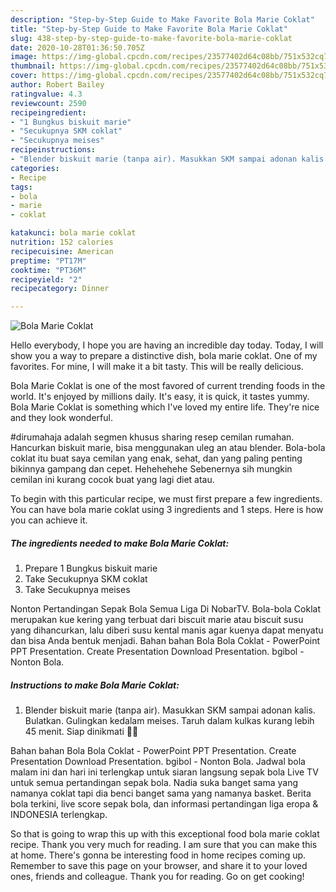 ```yaml
---
description: "Step-by-Step Guide to Make Favorite Bola Marie Coklat"
title: "Step-by-Step Guide to Make Favorite Bola Marie Coklat"
slug: 438-step-by-step-guide-to-make-favorite-bola-marie-coklat
date: 2020-10-28T01:36:50.705Z
image: https://img-global.cpcdn.com/recipes/23577402d64c08bb/751x532cq70/bola-marie-coklat-foto-resep-utama.jpg
thumbnail: https://img-global.cpcdn.com/recipes/23577402d64c08bb/751x532cq70/bola-marie-coklat-foto-resep-utama.jpg
cover: https://img-global.cpcdn.com/recipes/23577402d64c08bb/751x532cq70/bola-marie-coklat-foto-resep-utama.jpg
author: Robert Bailey
ratingvalue: 4.3
reviewcount: 2590
recipeingredient:
- "1 Bungkus biskuit marie"
- "Secukupnya SKM coklat"
- "Secukupnya meises"
recipeinstructions:
- "Blender biskuit marie (tanpa air). Masukkan SKM sampai adonan kalis. Bulatkan. Gulingkan kedalam meises. Taruh dalam kulkas kurang lebih 45 menit. Siap dinikmati 💖💖"
categories:
- Recipe
tags:
- bola
- marie
- coklat

katakunci: bola marie coklat 
nutrition: 152 calories
recipecuisine: American
preptime: "PT17M"
cooktime: "PT36M"
recipeyield: "2"
recipecategory: Dinner

---
```



![Bola Marie Coklat](https://img-global.cpcdn.com/recipes/23577402d64c08bb/751x532cq70/bola-marie-coklat-foto-resep-utama.jpg)

Hello everybody, I hope you are having an incredible day today. Today, I will show you a way to prepare a distinctive dish, bola marie coklat. One of my favorites. For mine, I will make it a bit tasty. This will be really delicious.

Bola Marie Coklat is one of the most favored of current trending foods in the world. It's enjoyed by millions daily. It's easy, it is quick, it tastes yummy. Bola Marie Coklat is something which I've loved my entire life. They're nice and they look wonderful.

#dirumahaja adalah segmen khusus sharing resep cemilan rumahan. Hancurkan biskuit marie, bisa menggunakan uleg an atau blender. Bola-bola coklat itu buat saya cemilan yang enak, sehat, dan yang paling penting bikinnya gampang dan cepet. Hehehehehe Sebenernya sih mungkin cemilan ini kurang cocok buat yang lagi diet atau.


To begin with this particular recipe, we must first prepare a few ingredients. You can have bola marie coklat using 3 ingredients and 1 steps. Here is how you can achieve it.

<!--inarticleads1-->

##### The ingredients needed to make Bola Marie Coklat:

1. Prepare 1 Bungkus biskuit marie
1. Take Secukupnya SKM coklat
1. Take Secukupnya meises


Nonton Pertandingan Sepak Bola Semua Liga Di NobarTV. Bola-bola Coklat merupakan kue kering yang terbuat dari biscuit marie atau biscuit susu yang dihancurkan, lalu diberi susu kental manis agar kuenya dapat menyatu dan bisa Anda bentuk menjadi. Bahan bahan Bola Bola Coklat - PowerPoint PPT Presentation. Create Presentation Download Presentation. bgibol - Nonton Bola. 

<!--inarticleads2-->

##### Instructions to make Bola Marie Coklat:

1. Blender biskuit marie (tanpa air). Masukkan SKM sampai adonan kalis. Bulatkan. Gulingkan kedalam meises. Taruh dalam kulkas kurang lebih 45 menit. Siap dinikmati 💖💖


Bahan bahan Bola Bola Coklat - PowerPoint PPT Presentation. Create Presentation Download Presentation. bgibol - Nonton Bola. Jadwal bola malam ini dan hari ini terlengkap untuk siaran langsung sepak bola Live TV untuk semua pertandingan sepak bola. Nadia suka banget sama yang namanya coklat tapi dia benci banget sama yang namanya basket. Berita bola terkini, live score sepak bola, dan informasi pertandingan liga eropa &amp; INDONESIA terlengkap. 

So that is going to wrap this up with this exceptional food bola marie coklat recipe. Thank you very much for reading. I am sure that you can make this at home. There's gonna be interesting food in home recipes coming up. Remember to save this page on your browser, and share it to your loved ones, friends and colleague. Thank you for reading. Go on get cooking!
